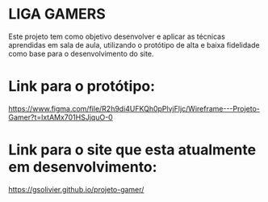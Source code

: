 # LIGA GAMERS

Este projeto tem como objetivo desenvolver e aplicar as técnicas aprendidas em sala de aula, utilizando o protótipo de alta e baixa fidelidade como base para o desenvolvimento do site.

# Link para o protótipo:
https://www.figma.com/file/R2h9di4UFKQh0pPlvjFljc/Wireframe---Projeto-Gamer?t=lxtAMx701HSJjquO-0

# Link para o site que esta atualmente em desenvolvimento: 
https://gsolivier.github.io/projeto-gamer/

